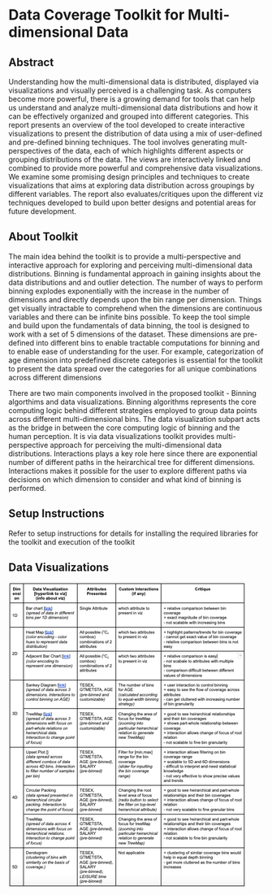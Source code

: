 # Data Coverage Toolkit for Multi-dimensional Data

## Abstract
Understanding how the multi-dimensional data is distributed, displayed via visualizations and visually perceived is a challenging task. As computers become more powerful, there is a growing demand for tools that can help us understand and analyze multi-dimensional data distributions and how it can be effectively organized and grouped into different categories. This report presents an overview of the tool developed to create interactive visualizations to present the distribution of data using a mix of user-defined and pre-defined binning techniques. The tool involves generating mult-perspectives of the data, each of which highlights different aspects or grouping distributions of the data. The views are interactively linked and combined to provide more powerful and comprehensive data visualizations. We examine some promising design principles and techniques to create visualizations that aims at exploring data distribution across groupings by different variables. The report also evaluates/critiques upon the different viz techniques developed to build upon better designs and potential areas for future development. 

## About Toolkit

The main idea behind the toolkit is to provide a multi-perspective and interactive approach for exploring and perceiving multi-dimensional data distributions. Binning is fundamental approach in gaining insights about the data distributions and and outlier detection. The number of ways to perform binning explodes exponentially with the increase in the number of dimensions and directly depends upon the bin range per dimension. Things get visually intractable to comprehend when the dimensions are continuous variables and there can be infinite bins possible. To keep the tool simple and build upon the fundamentals of data binning, the tool is designed to work with a set of 5 dimensions of the dataset. These dimensions are pre-defined into different bins to enable tractable computations for binning and to enable ease of understanding for the user. For example, categorization of age dimension into predefined discrete categories is essential for the toolkit to present the data spread over the categories for all unique combinations across different dimensions

There are two main components involved in the proposed toolkit - Binning algorthims and data visualizations. Binning algorithms represents the core computing logic behind different strategies employed to group data points across different multi-dimensional bins. The data visualization subpart acts as the bridge in between the core computing logic of binning and the human perception. It is via data visualizations toolkit provides multi-perspective approach for perceiving the multi-dimensional data distributions. Interactions plays a key role here since there are exponential number of different paths in the heirarchical tree for different dimensions. Interactions makes it possible for the user to explore different paths via decisions on which dimension to consider and what kind of binning is performed.

## Setup Instructions

Refer to setup instructions for details for installing the required libraries for the toolkit and execution of the toolkit 

## Data Visualizations

![alt Toolkit Supported visualizations](table.png)
